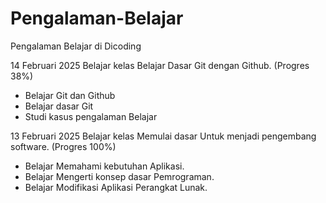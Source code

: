 # Pengalaman-Belajar

Pengalaman Belajar di Dicoding

14 Februari 2025
Belajar kelas Belajar Dasar Git dengan Github. (Progres 38%)
* Belajar Git dan Github 
* Belajar dasar Git
* Studi kasus pengalaman Belajar

13 Februari 2025
Belajar kelas Memulai dasar Untuk menjadi pengembang software. (Progres 100%)
* Belajar Memahami kebutuhan Aplikasi.
* Belajar Mengerti konsep dasar Pemrograman.
* Belajar Modifikasi Aplikasi Perangkat Lunak.
